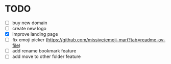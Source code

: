# TODO

- [ ] buy new domain
- [ ] create new logo
- [x] improve landing page
- [ ] fix emoji picker (https://github.com/missive/emoji-mart?tab=readme-ov-file)
- [ ] add rename bookmark feature
- [ ] add move to other folder feature